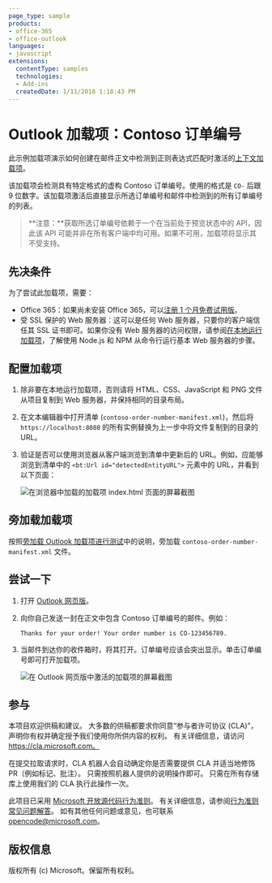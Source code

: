 ```yaml
---
page_type: sample
products:
- office-365
- office-outlook
languages:
- javascript
extensions:
  contentType: samples
  technologies:
  - Add-ins
  createdDate: 1/11/2018 1:18:43 PM
---
```

# Outlook 加载项：Contoso 订单编号

此示例加载项演示如何创建在邮件正文中检测到正则表达式匹配时激活的[上下文加载项](https://docs.microsoft.com/office/dev/add-ins/outlook/contextual-outlook-add-ins)。

该加载项会检测具有特定格式的虚构 Contoso 订单编号。使用的格式是 `CO-` 后跟 9 位数字。该加载项激活后直接显示所选订单编号和邮件中检测到的所有订单编号的列表。

> **注意：**获取所选订单编号依赖于一个在当前处于预览状态中的 API，因此该 API 可能并非在所有客户端中均可用。如果不可用，加载项将显示其不受支持。

## 先决条件

为了尝试此加载项，需要：

- Office 365：如果尚未安装 Office 365，可以[注册 1 个月免费试用版](http://office.microsoft.com/try/?WT%2Eintid1=ODC%5FENUS%5FFX101785584%5FXT104056786)。
- 受 SSL 保护的 Web 服务器：这可以是任何 Web 服务器，只要你的客户端信任其 SSL 证书即可。如果你没有 Web 服务器的访问权限，请参阅[在本地运行加载项](running-locally.md)，了解使用 Node.js 和 NPM 从命令行运行基本 Web 服务器的步骤。

## 配置加载项

1. 除非要在本地运行加载项，否则请将 HTML、CSS、JavaScript 和 PNG 文件从项目复制到 Web 服务器，并保持相同的目录布局。
1. 在文本编辑器中打开清单 (`contoso-order-number-manifest.xml`)，然后将 `https://localhost:8080` 的所有实例替换为上一步中将文件复制到的目录的 URL。
1. 验证是否可以使用浏览器从客户端浏览到清单中更新后的 URL。例如，应能够浏览到清单中的 `<bt:Url id="detectedEntityURL">` 元素中的 URL，并看到以下页面：

    ![在浏览器中加载的加载项 index.html 页面的屏幕截图](readme-images/browse-to-add-in.PNG)

## 旁加载加载项

按照[旁加载 Outlook 加载项进行测试](https://docs.microsoft.com/office/dev/add-ins/outlook/sideload-outlook-add-ins-for-testing)中的说明，旁加载 `contoso-order-number-manifest.xml` 文件。

## 尝试一下

1. 打开 [Outlook 网页版](https://outlook.office.com)。
1. 向你自己发送一封在正文中包含 Contoso 订单编号的邮件。例如：

    ```text
    Thanks for your order! Your order number is CO-123456789.
    ```

1. 当邮件到达你的收件箱时，将其打开。订单编号应该会突出显示。单击订单编号即可打开加载项。

    ![在 Outlook 网页版中激活的加载项的屏幕截图](readme-images/add-in-activated.PNG)

## 参与

本项目欢迎供稿和建议。
大多数的供稿都要求你同意“参与者许可协议 (CLA)”，声明你有权并确定授予我们使用你所供内容的权利。
有关详细信息，请访问 https://cla.microsoft.com。

在提交拉取请求时，CLA 机器人会自动确定你是否需要提供 CLA 并适当地修饰 PR（例如标记、批注）。
只需按照机器人提供的说明操作即可。
只需在所有存储库上使用我们的 CLA 执行此操作一次。

此项目已采用 [Microsoft 开放源代码行为准则](https://opensource.microsoft.com/codeofconduct/)。
有关详细信息，请参阅[行为准则常见问题解答](https://opensource.microsoft.com/codeofconduct/faq/)。
如有其他任何问题或意见，也可联系 [opencode@microsoft.com](mailto:opencode@microsoft.com)。

## 版权信息

版权所有 (c) Microsoft。保留所有权利。
